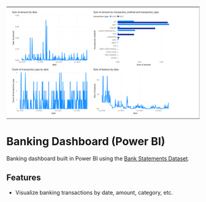 ![Banking Dashboard Preview](img/banking_dashboard_pbi.png)


# Banking Dashboard (Power BI)

Banking dashboard built in Power BI using the [Bank Statements Dataset](https://www.kaggle.com/datasets/abutalhadmaniyar/bank-statements-dataset).

## Features

- Visualize banking transactions by date, amount, category, etc.
